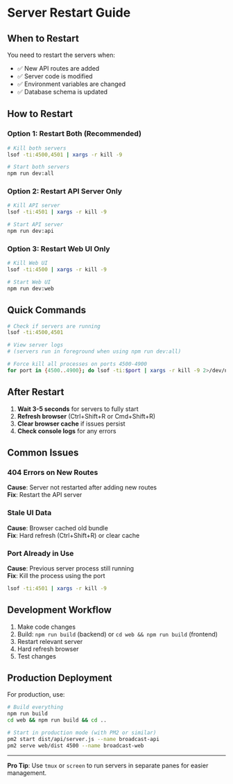 # Server Restart Guide

## When to Restart

You need to restart the servers when:
- ✅ New API routes are added
- ✅ Server code is modified
- ✅ Environment variables are changed
- ✅ Database schema is updated

## How to Restart

### Option 1: Restart Both (Recommended)

```bash
# Kill both servers
lsof -ti:4500,4501 | xargs -r kill -9

# Start both servers
npm run dev:all
```

### Option 2: Restart API Server Only

```bash
# Kill API server
lsof -ti:4501 | xargs -r kill -9

# Start API server
npm run dev:api
```

### Option 3: Restart Web UI Only

```bash
# Kill Web UI
lsof -ti:4500 | xargs -r kill -9

# Start Web UI
npm run dev:web
```

## Quick Commands

```bash
# Check if servers are running
lsof -ti:4500,4501

# View server logs
# (servers run in foreground when using npm run dev:all)

# Force kill all processes on ports 4500-4900
for port in {4500..4900}; do lsof -ti:$port | xargs -r kill -9 2>/dev/null; done
```

## After Restart

1. **Wait 3-5 seconds** for servers to fully start
2. **Refresh browser** (Ctrl+Shift+R or Cmd+Shift+R)
3. **Clear browser cache** if issues persist
4. **Check console logs** for any errors

## Common Issues

### 404 Errors on New Routes
**Cause**: Server not restarted after adding new routes  
**Fix**: Restart the API server

### Stale UI Data
**Cause**: Browser cached old bundle  
**Fix**: Hard refresh (Ctrl+Shift+R) or clear cache

### Port Already in Use
**Cause**: Previous server process still running  
**Fix**: Kill the process using the port

```bash
lsof -ti:4501 | xargs -r kill -9
```

## Development Workflow

1. Make code changes
2. Build: `npm run build` (backend) or `cd web && npm run build` (frontend)
3. Restart relevant server
4. Hard refresh browser
5. Test changes

## Production Deployment

For production, use:
```bash
# Build everything
npm run build
cd web && npm run build && cd ..

# Start in production mode (with PM2 or similar)
pm2 start dist/api/server.js --name broadcast-api
pm2 serve web/dist 4500 --name broadcast-web
```

---

**Pro Tip**: Use `tmux` or `screen` to run servers in separate panes for easier management.
